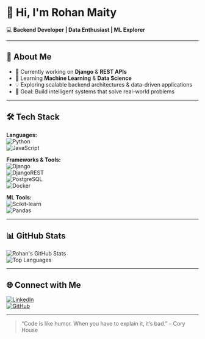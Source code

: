 # 👋 Hi, I'm Rohan Maity  

💻 **Backend Developer | Data Enthusiast | ML Explorer**  

---

## 🚀 About Me
- 🔭 Currently working on **Django** & **REST APIs**
- 🌱 Learning **Machine Learning** & **Data Science**
- 💡 Exploring scalable backend architectures & data-driven applications
- 📌 Goal: Build intelligent systems that solve real-world problems

---

## 🛠️ Tech Stack

**Languages:**  
![Python](https://img.shields.io/badge/Python-3776AB?style=for-the-badge&logo=python&logoColor=white)  
![JavaScript](https://img.shields.io/badge/JavaScript-F7DF1E?style=for-the-badge&logo=javascript&logoColor=black)  

**Frameworks & Tools:**  
![Django](https://img.shields.io/badge/Django-092E20?style=for-the-badge&logo=django&logoColor=white)  
![DjangoREST](https://img.shields.io/badge/DRF-FF1709?style=for-the-badge&logo=django&logoColor=white&color=FF1709&labelColor=grey)  
![PostgreSQL](https://img.shields.io/badge/PostgreSQL-316192?style=for-the-badge&logo=postgresql&logoColor=white)  
![Docker](https://img.shields.io/badge/Docker-2496ED?style=for-the-badge&logo=docker&logoColor=white)  

**ML Tools:**  
![Scikit-learn](https://img.shields.io/badge/scikit--learn-F7931E?style=for-the-badge&logo=scikit-learn&logoColor=white)  
![Pandas](https://img.shields.io/badge/pandas-150458?style=for-the-badge&logo=pandas&logoColor=white)  

---

## 📊 GitHub Stats
![Rohan's GitHub Stats](https://github-readme-stats.vercel.app/api?username=PxstaBxlls&show_icons=true&theme=radical)  
![Top Languages](https://github-readme-stats.vercel.app/api/top-langs/?username=PxstaBxlls&layout=compact&theme=radical)  

---

## 🌐 Connect with Me
[![LinkedIn](https://img.shields.io/badge/LinkedIn-0A66C2?style=for-the-badge&logo=linkedin&logoColor=white)](https://www.linkedin.com/in/rohanmaity/)  
[![GitHub](https://img.shields.io/badge/GitHub-100000?style=for-the-badge&logo=github&logoColor=white)](https://github.com/PxstaBxlls)  

---

> “Code is like humor. When you have to explain it, it’s bad.” – Cory House
